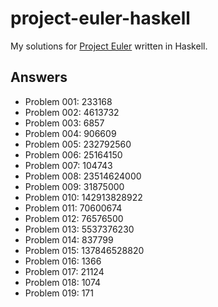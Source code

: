 # project-euler-haskell
My solutions for [Project Euler](https://projecteuler.net/) written in Haskell.

## Answers
* Problem 001:  233168
* Problem 002:  4613732
* Problem 003:  6857
* Problem 004:  906609
* Problem 005:  232792560
* Problem 006:  25164150
* Problem 007:  104743
* Problem 008:  23514624000
* Problem 009:  31875000
* Problem 010:  142913828922
* Problem 011:  70600674
* Problem 012:  76576500
* Problem 013:  5537376230
* Problem 014:  837799
* Problem 015:  137846528820
* Problem 016:  1366
* Problem 017:  21124
* Problem 018:  1074
* Problem 019:  171